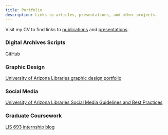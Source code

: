 ```yaml
---
title: Portfolio
description: Links to articles, presentations, and other projects.
---
```

Visit my CV to find links to [publications](https://www.shelly-black.com/cv#publications) and [presentations](https://www.shelly-black.com/cv#presentations).

### Digital Archives Scripts

[G﻿itHub](https://github.com/ShellyYBlack)

### Graphic Design

[University of Arizona Libraries graphic design portfolio](/files/design_portfolio.pdf)

### Social Media

[University of Arizona Libraries Social Media Guidelines and Best Practices](/files/UA_Libraries_Social_Media_Guidelines.pdf)

### Graduate Coursework

[LIS 693 internship blog](/internship-blog/)